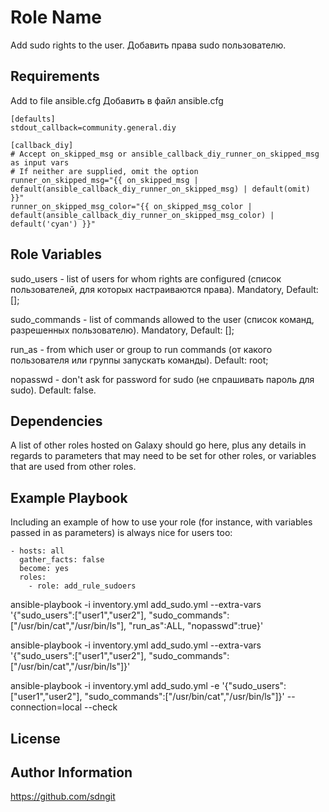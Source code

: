 Role Name
=========

Add sudo rights to the user.
Добавить права sudo пользователю.


Requirements
------------

Add to file ansible.cfg
Добавить в файл ansible.cfg

    [defaults]
    stdout_callback=community.general.diy

    [callback_diy]
    # Accept on_skipped_msg or ansible_callback_diy_runner_on_skipped_msg as input vars
    # If neither are supplied, omit the option
    runner_on_skipped_msg="{{ on_skipped_msg | default(ansible_callback_diy_runner_on_skipped_msg) | default(omit) }}"
    runner_on_skipped_msg_color="{{ on_skipped_msg_color | default(ansible_callback_diy_runner_on_skipped_msg_color) | default('cyan') }}"


Role Variables
--------------

sudo_users    - list of users for whom rights are configured (список пользователей, для которых настраиваются права). Mandatory, Default: [];

sudo_commands - list of commands allowed to the user (список команд, разрешенных пользователю). Mandatory, Default: [];

run_as        - from which user or group to run commands (от какого пользователя или группы запускать команды). Default: root;

nopasswd      - don't ask for password for sudo (не спрашивать пароль для sudo). Default: false.


Dependencies
------------

A list of other roles hosted on Galaxy should go here, plus any details in regards to parameters that may need to be set for other roles, or variables that are used from other roles.


Example Playbook
----------------

Including an example of how to use your role (for instance, with variables passed in as parameters) is always nice for users too:

    - hosts: all
      gather_facts: false
      become: yes
      roles:
        - role: add_rule_sudoers

ansible-playbook -i inventory.yml add_sudo.yml --extra-vars '{"sudo_users":["user1","user2"], "sudo_commands":["/usr/bin/cat","/usr/bin/ls"], "run_as":ALL, "nopasswd":true}'

ansible-playbook -i inventory.yml add_sudo.yml --extra-vars '{"sudo_users":["user1","user2"], "sudo_commands":["/usr/bin/cat","/usr/bin/ls"]}'

ansible-playbook -i inventory.yml add_sudo.yml -e '{"sudo_users":["user1","user2"], "sudo_commands":["/usr/bin/cat","/usr/bin/ls"]}' --connection=local --check


License
-------



Author Information
------------------

https://github.com/sdngit
